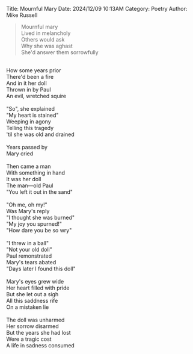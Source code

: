 Title: Mournful Mary
Date: 2024/12/09 10:13AM
Category: Poetry
Author: Mike Russell

> Mournful mary<br>
Lived in melancholy<br>
Others would ask<br>
Why she was aghast<br>
She'd answer them sorrowfully<br>
<br>
How some years prior<br>
There'd been a fire<br>
And in it her doll<br>
Thrown in by Paul<br>
An evil, wretched squire<br>
<br>
"So", she explained<br>
"My heart is stained"<br>
Weeping in agony<br>
Telling this tragedy<br>
'til she was old and drained<br>
<br>
Years passed by<br>
Mary cried<br>
<br>
Then came a man<br>
With something in hand<br>
It was her doll<br>
The man—old Paul<br>
"You left it out in the sand"<br>
<br>
"Oh me, oh my!"<br>
Was Mary's reply<br>
"I thought she was burned"<br>
"My joy you spurned!"<br>
"How dare you be so wry"<br>
<br>
"I threw in a ball"<br>
"Not your old doll"<br>
Paul remonstrated<br>
Mary's tears abated<br>
"Days later I found this doll"<br>
<br>
Mary's eyes grew wide<br>
Her heart filled with pride<br>
But she let out a sigh<br>
All this saddness rife<br>
On a mistaken lie<br>
<br>
The doll was unharmed<br>
Her sorrow disarmed<br>
But the years she had lost<br>
Were a tragic cost<br>
A life in sadness consumed<br>
